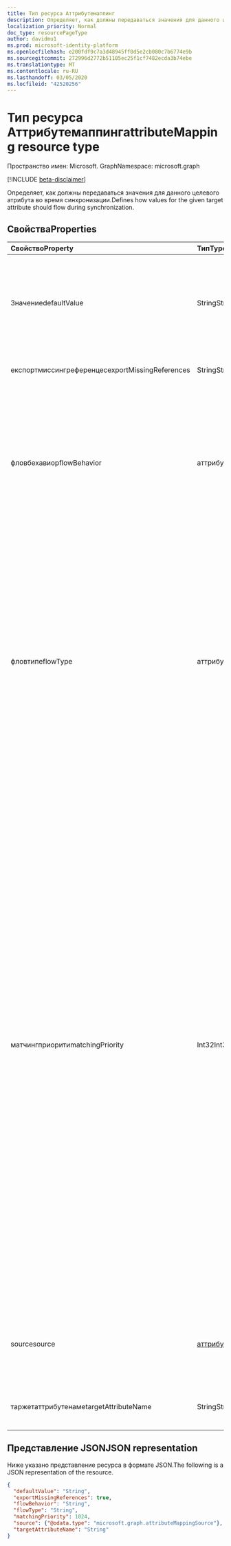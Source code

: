 ```yaml
---
title: Тип ресурса Аттрибутемаппинг
description: Определяет, как должны передаваться значения для данного целевого атрибута во время синхронизации.
localization_priority: Normal
doc_type: resourcePageType
author: davidmu1
ms.prod: microsoft-identity-platform
ms.openlocfilehash: e200fdf9c7a3d48945ff0d5e2cb080c7b6774e9b
ms.sourcegitcommit: 272996d2772b51105ec25f1cf7482ecda3b74ebe
ms.translationtype: MT
ms.contentlocale: ru-RU
ms.lasthandoff: 03/05/2020
ms.locfileid: "42520256"
---
```

# <a name="attributemapping-resource-type"></a><span data-ttu-id="51187-103">Тип ресурса Аттрибутемаппинг</span><span class="sxs-lookup"><span data-stu-id="51187-103">attributeMapping resource type</span></span>

<span data-ttu-id="51187-104">Пространство имен: Microsoft. Graph</span><span class="sxs-lookup"><span data-stu-id="51187-104">Namespace: microsoft.graph</span></span>

[!INCLUDE [beta-disclaimer](../../includes/beta-disclaimer.md)]

<span data-ttu-id="51187-105">Определяет, как должны передаваться значения для данного целевого атрибута во время синхронизации.</span><span class="sxs-lookup"><span data-stu-id="51187-105">Defines how values for the given target attribute should flow during synchronization.</span></span>

## <a name="properties"></a><span data-ttu-id="51187-106">Свойства</span><span class="sxs-lookup"><span data-stu-id="51187-106">Properties</span></span>

| <span data-ttu-id="51187-107">Свойство</span><span class="sxs-lookup"><span data-stu-id="51187-107">Property</span></span>                  | <span data-ttu-id="51187-108">Тип</span><span class="sxs-lookup"><span data-stu-id="51187-108">Type</span></span>                      | <span data-ttu-id="51187-109">Описание</span><span class="sxs-lookup"><span data-stu-id="51187-109">Description</span></span>    |
|:--------------------------|:--------------------------|:---------------|
|<span data-ttu-id="51187-110">Значение</span><span class="sxs-lookup"><span data-stu-id="51187-110">defaultValue</span></span>               | <span data-ttu-id="51187-111">String</span><span class="sxs-lookup"><span data-stu-id="51187-111">String</span></span>                    |<span data-ttu-id="51187-112">Значение по умолчанию, используемое в \*\*\*\* случае, если свойство Source `null`было оценено.</span><span class="sxs-lookup"><span data-stu-id="51187-112">Default value to be used in case the **source** property was evaluated to `null`.</span></span> <span data-ttu-id="51187-113">Необязательное свойство.</span><span class="sxs-lookup"><span data-stu-id="51187-113">Optional.</span></span>|
|<span data-ttu-id="51187-114">експортмиссингреференцес</span><span class="sxs-lookup"><span data-stu-id="51187-114">exportMissingReferences</span></span>    |<span data-ttu-id="51187-115">String</span><span class="sxs-lookup"><span data-stu-id="51187-115">String</span></span>                     |<span data-ttu-id="51187-116">Только для внутреннего использования.</span><span class="sxs-lookup"><span data-stu-id="51187-116">For internal use only.</span></span>|
|<span data-ttu-id="51187-117">фловбехавиор</span><span class="sxs-lookup"><span data-stu-id="51187-117">flowBehavior</span></span>               |<span data-ttu-id="51187-118">аттрибутефловбехавиор</span><span class="sxs-lookup"><span data-stu-id="51187-118">attributeFlowBehavior</span></span>      |<span data-ttu-id="51187-119">Определяет, когда этот атрибут должен быть экспортирован в целевой каталог.</span><span class="sxs-lookup"><span data-stu-id="51187-119">Defines when this attribute should be exported to the target directory.</span></span> <span data-ttu-id="51187-120">Возможные значения: `FlowWhenChanged` и `FlowAlways`.</span><span class="sxs-lookup"><span data-stu-id="51187-120">Possible values are: `FlowWhenChanged` and `FlowAlways`.</span></span> <span data-ttu-id="51187-121">Значение по умолчанию: `FlowWhenChanged`.</span><span class="sxs-lookup"><span data-stu-id="51187-121">Default is `FlowWhenChanged`.</span></span> |
|<span data-ttu-id="51187-122">фловтипе</span><span class="sxs-lookup"><span data-stu-id="51187-122">flowType</span></span>                   |<span data-ttu-id="51187-123">аттрибутефловтипе</span><span class="sxs-lookup"><span data-stu-id="51187-123">attributeFlowType</span></span>          |<span data-ttu-id="51187-124">Определяет, когда этот атрибут должен быть обновлен в целевом каталоге.</span><span class="sxs-lookup"><span data-stu-id="51187-124">Defines when this attribute should be updated in the target directory.</span></span> <span data-ttu-id="51187-125">Возможные значения: `Always` (по умолчанию) `ObjectAddOnly` (только при создании нового объекта) `MultiValueAddOnly` (только когда изменение добавляет новые значения в атрибут с несколькими значениями).</span><span class="sxs-lookup"><span data-stu-id="51187-125">Possible values are: `Always` (default), `ObjectAddOnly` (only when new object is created), `MultiValueAddOnly` (only when the change is adding new values to a multi-valued attribute).</span></span> |
|<span data-ttu-id="51187-126">матчингприорити</span><span class="sxs-lookup"><span data-stu-id="51187-126">matchingPriority</span></span>           |<span data-ttu-id="51187-127">Int32</span><span class="sxs-lookup"><span data-stu-id="51187-127">Int32</span></span>                      |<span data-ttu-id="51187-128">Если значение больше 0, этот атрибут будет использоваться для выполнения начального сопоставления объектов между исходным и целевым каталогами.</span><span class="sxs-lookup"><span data-stu-id="51187-128">If higher than 0, this attribute will be used to perform an initial match of the objects between source and target directories.</span></span> <span data-ttu-id="51187-129">Обработчик синхронизации попытается найти совпадающий объект с использованием атрибута с наименьшим значением приоритета совпадения первыми.</span><span class="sxs-lookup"><span data-stu-id="51187-129">The synchronization engine will try to find the matching object using attribute with lowest value of matching priority first.</span></span> <span data-ttu-id="51187-130">Если этот параметр не найден, будет использоваться атрибут с соответствующим приоритетом, и поэтому при обнаружении совпадения и других атрибутах совпадения не осталось.</span><span class="sxs-lookup"><span data-stu-id="51187-130">If not found, the attribute with the next matching priority will be used, and so on a until match is found or no more matching attributes are left.</span></span> <span data-ttu-id="51187-131">В качестве искомых атрибутов следует использовать только те атрибуты, которые должны иметь уникальные значения (например, электронная почта).</span><span class="sxs-lookup"><span data-stu-id="51187-131">Only attributes that are expected to have unique values, such as email, should be used as matching attributes.</span></span>|
|<span data-ttu-id="51187-132">source</span><span class="sxs-lookup"><span data-stu-id="51187-132">source</span></span>                     |[<span data-ttu-id="51187-133">аттрибутемаппингсаурце</span><span class="sxs-lookup"><span data-stu-id="51187-133">attributeMappingSource</span></span>](synchronization-attributemappingsource.md)     | <span data-ttu-id="51187-134">Определяет способ извлечения (или преобразования) значения из исходного объекта.</span><span class="sxs-lookup"><span data-stu-id="51187-134">Defines how a value should be extracted (or transformed) from the source object.</span></span> |
|<span data-ttu-id="51187-135">таржетаттрибутенаме</span><span class="sxs-lookup"><span data-stu-id="51187-135">targetAttributeName</span></span>        |<span data-ttu-id="51187-136">String</span><span class="sxs-lookup"><span data-stu-id="51187-136">String</span></span>                     |<span data-ttu-id="51187-137">Имя атрибута в целевом объекте.</span><span class="sxs-lookup"><span data-stu-id="51187-137">Name of the attribute on the target object.</span></span> |

## <a name="json-representation"></a><span data-ttu-id="51187-138">Представление JSON</span><span class="sxs-lookup"><span data-stu-id="51187-138">JSON representation</span></span>

<span data-ttu-id="51187-139">Ниже указано представление ресурса в формате JSON.</span><span class="sxs-lookup"><span data-stu-id="51187-139">The following is a JSON representation of the resource.</span></span>

<!-- {
  "blockType": "resource",
  "optionalProperties": [

  ],
  "@odata.type": "microsoft.graph.attributeMapping"
}-->

```json
{
  "defaultValue": "String",
  "exportMissingReferences": true,
  "flowBehavior": "String",
  "flowType": "String",
  "matchingPriority": 1024,
  "source": {"@odata.type": "microsoft.graph.attributeMappingSource"},
  "targetAttributeName": "String"
}

```

<!-- uuid: 8fcb5dbc-d5aa-4681-8e31-b001d5168d79
2015-10-25 14:57:30 UTC -->
<!--
{
  "type": "#page.annotation",
  "description": "attributeMapping resource",
  "keywords": "",
  "section": "documentation",
  "tocPath": "",
  "suppressions": []
}
-->
